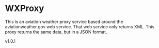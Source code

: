 # WXProxy

This is an aviation weather proxy service based around the aviationweather.gov web service. That web service only returns XML. This proxy returns the same data, but in a JSON format.

v1.0.1
